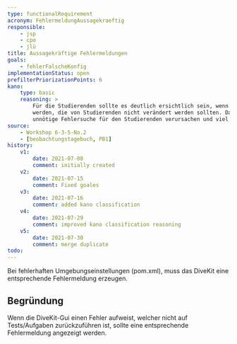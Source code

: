 ```yaml
---
type: functionalRequirement
acronym: FehlermeldungAussagekraeftig
responsible: 
    - jsp
    - cpo
    - jlü
title: Aussagekräftige Fehlermeldungen
goals: 
    - fehlerFalscheKonfig
implementationStatus: open
prefilterPriorizationPoints: 6
kano:
    type: basic
    reasoning: >
        Für die Studierenden sollte es deutlich ersichtlich sein, wenn Fehler durch unerlaubte Änderungen an Dateien erzeugt 
        werden, die von Studierenden nicht verändert werden sollten. Das Fehlen einer passenden Fehlermeldung könnte eine 
        unnötige Fehlersuche für den Studierenden verursachen und viel Frust erzeugen.
source:
    - Workshop 6-3-5-No.2
    - [beobachtungstagebuch, PB1]
history:
    v1:
        date: 2021-07-08
        comment: initially created
    v2:
        date: 2021-07-15
        comment: Fixed goales
    v3:
        date: 2021-07-16
        comment: added kano classification
    v4:
        date: 2021-07-29
        comment: improved kano classification reasoning
    v5: 
        date: 2021-07-30
        comment: merge duplicate
todo:
---
```


Bei fehlerhaften Umgebungseinstellungen (pom.xml), muss das DiveKit eine entsprechende Fehlermeldung erzeugen.

## Begründung

Wenn die DiveKit-Gui einen Fehler aufweist, welcher nicht auf Tests/Aufgaben zurückzuführen ist, sollte eine entsprechende Fehlermeldung angezeigt werden.
